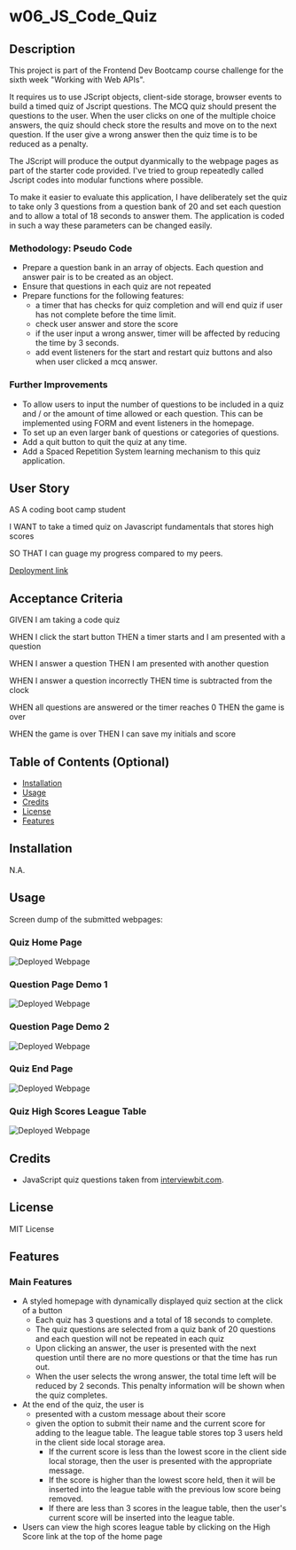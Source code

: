 # w06_JS_Code_Quiz

## Description

This project is part of the Frontend Dev Bootcamp course challenge for the sixth week "Working with Web APIs". 

It requires us to use JScript objects, client-side storage, browser events to build a timed quiz of Jscript questions. The MCQ quiz should present the questions to the user. When the user clicks on one of the multiple choice answers, the quiz should check store the results and move on to the next question.  If the user give a wrong answer then the quiz time is to be reduced as a penalty. 

The JScript will produce the output dyanmically to the webpage pages as part of the starter code provided. I've tried to group repeatedly called Jscript codes into modular functions where possible.

To make it easier to evaluate this application, I have deliberately set the quiz to take only 3 questions from a question bank of 20 and set each question and to allow a total of 18 seconds to answer them. The application is coded in such a way these parameters can be changed easily.





### Methodology: Pseudo Code
* Prepare a question bank in an array of objects. Each question and answer pair is to be created as an object.
* Ensure that questions in each quiz are not repeated
* Prepare functions for the following features:
  * a timer that has checks for quiz completion and will end quiz if user has not complete before the time limit.
  * check user answer and store the score 
  * if the user input a wrong answer, timer will be affected by reducing the time by 3 seconds.
  * add event listeners for the start and restart quiz buttons and also when user clicked a mcq answer.


### Further Improvements

* To allow users to input the number of questions to be included in a quiz and / or the amount of time allowed or each question. This can be implemented using FORM and event listeners in the homepage. 
* To set up an even larger bank of questions or categories of questions.
* Add a quit button to quit the quiz at any time.
* Add a Spaced Repetition System learning mechanism to this quiz application. 



## User Story

AS A coding boot camp student

I WANT to take a timed quiz on Javascript fundamentals that stores high scores 

SO THAT I can guage my progress compared to my peers.

[Deployment link](https://havetimedrinktea.github.io/w06_JS_Code_Quiz/)


## Acceptance Criteria

GIVEN I am taking a code quiz

WHEN I click the start button
THEN a timer starts and I am presented with a question

WHEN I answer a question
THEN I am presented with another question

WHEN I answer a question incorrectly
THEN time is subtracted from the clock

WHEN all questions are answered or the timer reaches 0
THEN the game is over

WHEN the game is over
THEN I can save my initials and score



## Table of Contents (Optional)

* [Installation](#installation)
* [Usage](#usage)
* [Credits](#credits)
* [License](#license)
* [Features](#features)


## Installation

N.A.


## Usage 

Screen dump of the submitted webpages:

### Quiz Home Page
![Deployed Webpage](assets/images/js_quiz_homepage.png)



### Question Page Demo 1
![Deployed Webpage](assets/images/js_quiz_homepage_questions.png)



### Question Page Demo 2
![Deployed Webpage](assets/images/js_quiz_homepage_questions2.png)



### Quiz End Page
![Deployed Webpage](assets/images/js_quiz_homepage_quiz_end.png)



### Quiz High Scores League Table
![Deployed Webpage](assets/images/js_quiz_homepage_highscore.png)



## Credits

* JavaScript quiz questions taken from [interviewbit.com](https://www.interviewbit.com/javascript-mcq/).



## License 

MIT License



## Features

### Main Features
* A styled homepage with dynamically displayed quiz section at the click of a button
  * Each quiz has 3 questions and a total of 18 seconds to complete. 
  * The quiz questions are selected from a quiz bank of 20 questions and each question will not be repeated in each quiz
  * Upon clicking an answer, the user is presented with the next question until there are no more questions or that the time has run out.
  * When the user selects the wrong answer, the total time left will be reduced by 2 seconds. This penalty information will be shown when the quiz completes.
* At the end of the quiz, the user is
  * presented with a custom message about their score
  * given the option to submit their name and the current score for adding to the league table. The league table stores top 3 users held in the client side local storage area.
    * If the current score is less than the lowest score in the client side local storage, then the user is presented with the appropriate message.
    * If the score is higher than the lowest score held, then it will be inserted into the league table with the previous low score being removed.
    * If there are less than 3 scores in the league table, then the user's current score will be inserted into the league table.
* Users can view the high scores league table by clicking on the High Score link at the top of the home page  





